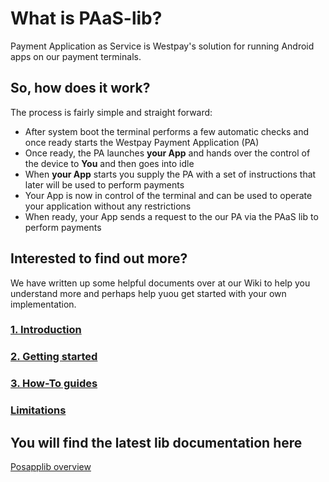 # What is PAaS-lib?
Payment Application as Service is Westpay's solution for running Android apps on our payment terminals.

## So, how does it work?
The process is fairly simple and straight forward:
* After system boot the terminal performs a few automatic checks and once ready starts the Westpay Payment Application (PA)
* Once ready, the PA launches **your App** and hands over the control of the device to **You** and then goes into idle
* When **your App** starts you supply the PA with a set of instructions that later will be used to perform payments
* Your App is now in control of the terminal and can be used to operate your application without any restrictions
* When ready, your App sends a request to the our PA via the PAaS lib to perform payments

## Interested to find out more?
We have written up some helpful documents over at our Wiki to help you understand more and perhaps help yuou get started with your own implementation.

### [1. Introduction](https://github.com/westpay/PAaS-lib/wiki/1.-Introduction)
### [2. Getting started](https://github.com/westpay/PAaS-lib/wiki/2.-Getting-started)
### [3. How-To guides](https://github.com/westpay/PAaS-lib/wiki/3.-How-To)
### [Limitations](https://github.com/westpay/PAaS-lib/wiki/Limitations)

## You will find the latest lib documentation here
[Posapplib overview](https://westpay.github.io/PAaS-lib/)
